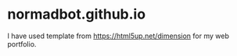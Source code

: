 # normadbot.github.io

I have used template from https://html5up.net/dimension for my web portfolio.
